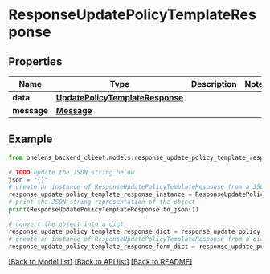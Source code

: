 # ResponseUpdatePolicyTemplateResponse


## Properties

Name | Type | Description | Notes
------------ | ------------- | ------------- | -------------
**data** | [**UpdatePolicyTemplateResponse**](UpdatePolicyTemplateResponse.md) |  | 
**message** | [**Message**](Message.md) |  | 

## Example

```python
from onelens_backend_client.models.response_update_policy_template_response import ResponseUpdatePolicyTemplateResponse

# TODO update the JSON string below
json = "{}"
# create an instance of ResponseUpdatePolicyTemplateResponse from a JSON string
response_update_policy_template_response_instance = ResponseUpdatePolicyTemplateResponse.from_json(json)
# print the JSON string representation of the object
print(ResponseUpdatePolicyTemplateResponse.to_json())

# convert the object into a dict
response_update_policy_template_response_dict = response_update_policy_template_response_instance.to_dict()
# create an instance of ResponseUpdatePolicyTemplateResponse from a dict
response_update_policy_template_response_form_dict = response_update_policy_template_response.from_dict(response_update_policy_template_response_dict)
```
[[Back to Model list]](../README.md#documentation-for-models) [[Back to API list]](../README.md#documentation-for-api-endpoints) [[Back to README]](../README.md)


